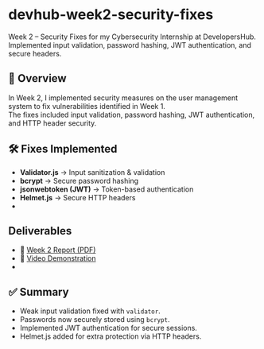 # devhub-week2-security-fixes
Week 2 – Security Fixes for my Cybersecurity Internship at DevelopersHub. Implemented input validation, password hashing, JWT authentication, and secure headers.

## 📌 Overview
In Week 2, I implemented security measures on the user management system to fix vulnerabilities identified in Week 1.  
The fixes included input validation, password hashing, JWT authentication, and HTTP header security.

## 🛠️ Fixes Implemented
- **Validator.js** → Input sanitization & validation
- **bcrypt** → Secure password hashing
- **jsonwebtoken (JWT)** → Token-based authentication
- **Helmet.js** → Secure HTTP headers
- 

##  Deliverables
- 📄 [Week 2 Report (PDF)](./Week2-Report.pdf)  
- 🎥 [Video Demonstration](https://drive.google.com/file/d/11af1hku3V2KUn3RdFZHgyzKrvtYyHyPi/view?usp=sharing)
- 

## ✅ Summary
- Weak input validation fixed with `validator`.  
- Passwords now securely stored using `bcrypt`.  
- Implemented JWT authentication for secure sessions.  
- Helmet.js added for extra protection via HTTP headers.

